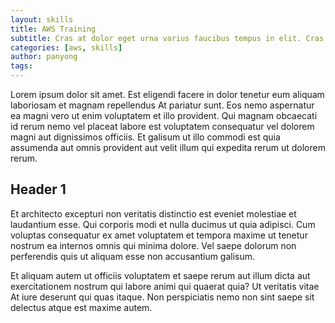 ```yaml
---
layout: skills
title: AWS Training
subtitle: Cras at dolor eget urna varius faucibus tempus in elit. Cras a dui imperdiet, tempus metus quis, pharetra turpis.
categories: [aws, skills]
author: panyong
tags: 
---
```



Lorem ipsum dolor sit amet. Est eligendi facere in dolor tenetur eum aliquam laboriosam et magnam repellendus At pariatur sunt. Eos nemo aspernatur ea magni vero ut enim voluptatem et illo provident. Qui magnam obcaecati id rerum nemo vel placeat labore est voluptatem consequatur vel dolorem magni aut dignissimos officiis. Et galisum ut illo commodi est quia assumenda aut omnis provident aut velit illum qui expedita rerum ut dolorem rerum.

## Header 1
Et architecto excepturi non veritatis distinctio est eveniet molestiae et laudantium esse. Qui corporis modi et nulla ducimus ut quia adipisci. Cum voluptas consequatur ex amet voluptatem et tempora maxime ut tenetur nostrum ea internos omnis qui minima dolore. Vel saepe dolorum non perferendis quis ut aliquam esse non accusantium galisum.

Et aliquam autem ut officiis voluptatem et saepe rerum aut illum dicta aut exercitationem nostrum qui labore animi qui quaerat quia? Ut veritatis vitae At iure deserunt qui quas itaque. Non perspiciatis nemo non sint saepe sit delectus atque est maxime autem.
